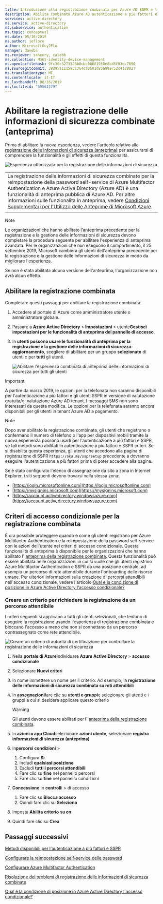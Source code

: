 ```yaml
---
title: Introduzione alla registrazione combinata per Azure AD SSPR e l'autenticazione a più fattori (anteprima)-Azure Active Directory
description: Abilita combinato Azure AD autenticazione a più fattori e la registrazione per la reimpostazione della password self-service (anteprima)
services: active-directory
ms.service: active-directory
ms.subservice: authentication
ms.topic: conceptual
ms.date: 05/16/2019
ms.author: joflore
author: MicrosoftGuyJFlo
manager: daveba
ms.reviewer: sahenry, calebb
ms.collection: M365-identity-device-management
ms.openlocfilehash: 9fc30c3273528b8cbc08681950e0bd5f03ec7890
ms.sourcegitcommit: 39d95a11d5937364ca0b01d8ba099752c4128827
ms.translationtype: MT
ms.contentlocale: it-IT
ms.lasthandoff: 08/16/2019
ms.locfileid: "69561279"
---
```

# <a name="enable-combined-security-information-registration-preview"></a>Abilitare la registrazione delle informazioni di sicurezza combinate (anteprima)

Prima di abilitare la nuova esperienza, vedere l'articolo relativo alla [registrazione delle informazioni di sicurezza (anteprima)](concept-registration-mfa-sspr-combined.md) per assicurarsi di comprendere la funzionalità e gli effetti di questa funzionalità.

![Esperienza ottimizzata per la registrazione delle informazioni di sicurezza](media/howto-registration-mfa-sspr-combined/combined-security-info-more-required.png)

|     |
| --- |
| La registrazione delle informazioni di sicurezza combinate per la reimpostazione della password self-service di Azure Multifactor Authentication e Azure Active Directory (Azure AD) è una funzionalità di anteprima pubblica di Azure AD. Per altre informazioni sulle funzionalità in anteprima, vedere [Condizioni Supplementari per l'Utilizzo delle Anteprime di Microsoft Azure](https://azure.microsoft.com/support/legal/preview-supplemental-terms/).|
|     |

> [!NOTE]
> Le organizzazioni che hanno abilitato l'anteprima precedente per la registrazione e la gestione delle informazioni di sicurezza devono completare la procedura seguente per abilitare l'esperienza di anteprima avanzata. Per le organizzazioni che non eseguono il compartimento, il 25 settembre 2019, Microsoft cambierà gli utenti dell'anteprima precedente per la registrazione e la gestione delle informazioni di sicurezza in modo da migliorare l'esperienza. 
> 
> Se non è stata abilitata alcuna versione dell'anteprima, l'organizzazione non avrà alcun effetto.

## <a name="enable-combined-registration"></a>Abilitare la registrazione combinata

Completare questi passaggi per abilitare la registrazione combinata:

1. Accedere al portale di Azure come amministratore utente o amministratore globale.
2. Passare a **Azure Active Directory** > **Impostazioni** > utente**Gestisci impostazioni per le funzionalità di anteprima del pannello di accesso**.
3. In **utenti possono usare le funzionalità di anteprima per la registrazione e la gestione delle informazioni di sicurezza-aggiornamento**, scegliere di abilitare per un gruppo **selezionato** di utenti o per **tutti** gli utenti.

   ![Abilitare l'esperienza combinata di anteprima delle informazioni di sicurezza per tutti gli utenti](media/howto-registration-mfa-sspr-combined/combined-security-info-enable.png)

> [!IMPORTANT]
> A partire da marzo 2019, le opzioni per la telefonata non saranno disponibili per l'autenticazione a più fattori e gli utenti SSPR in versione di valutazione gratuita/di valutazione Azure AD tenant. I messaggi SMS non sono interessati da questa modifica. Le opzioni per la telefonata saranno ancora disponibili per gli utenti in tenant Azure AD a pagamento.

> [!NOTE]
> Dopo aver abilitato la registrazione combinata, gli utenti che registrano o confermano il numero di telefono o l'app per dispositivi mobili tramite la nuova esperienza possono usarli per l'autenticazione a più fattori e SSPR, se tali metodi sono abilitati in autenticazione a più fattori e SSPR criteri. Se si disabilita questa esperienza, gli utenti che accedono alla pagina di registrazione di SSPR `https://aka.ms/ssprsetup` precedente a dovranno eseguire l'autenticazione a più fattori prima di poter accedere alla pagina.

Se è stato configurato l'elenco di assegnazione da sito a zona in Internet Explorer, i siti seguenti devono trovarsi nella stessa zona:

* [https://login.microsoftonline.com](https://login.microsoftonline.com)
* [https://mysignins.microsoft.com](https://mysignins.microsoft.com)
* [https://account.activedirectory.windowsazure.com](https://account.activedirectory.windowsazure.com)

## <a name="conditional-access-policies-for-combined-registration"></a>Criteri di accesso condizionale per la registrazione combinata

È ora possibile proteggere quando e come gli utenti registrano per Azure Multifactor Authentication e la reimpostazione della password self-service con le azioni dell'utente nei criteri di accesso condizionale. Questa funzionalità di anteprima è disponibile per le organizzazioni che hanno abilitato l' [anteprima della registrazione combinata](../authentication/concept-registration-mfa-sspr-combined.md). Questa funzionalità può essere abilitata nelle organizzazioni in cui si vuole che gli utenti registrino Azure Multifactor Authentication e SSPR da una posizione centrale, ad esempio un percorso di rete attendibile durante l'onboarding delle risorse umane. Per ulteriori informazioni sulla creazione di percorsi attendibili nell'accesso condizionale, vedere l'articolo [Qual è la condizione di posizione in Azure Active Directory l'accesso condizionale?](../conditional-access/location-condition.md#named-locations)

### <a name="create-a-policy-to-require-registration-from-a-trusted-location"></a>Creare un criterio per richiedere la registrazione da un percorso attendibile

I criteri seguenti si applicano a tutti gli utenti selezionati, che tentano di eseguire la registrazione usando l'esperienza di registrazione combinata e bloccano l'accesso a meno che non si connettano da un percorso contrassegnato come rete attendibile.

![Creare un criterio di autorità di certificazione per controllare la registrazione delle informazioni di sicurezza](media/howto-registration-mfa-sspr-combined/conditional-access-register-security-info.png)

1. Nella **portale di Azure**individuare **Azure Active Directory** > **accesso condizionale**
1. Selezionare **Nuovi criteri**
1. In nome immettere un nome per il criterio. Ad esempio, la **registrazione delle informazioni di sicurezza combinata su reti attendibili**
1. In **assegnazioni**fare clic su **utenti e gruppi**e selezionare gli utenti e i gruppi a cui si desidera applicare questo criterio

   > [!WARNING]
   > Gli utenti devono essere abilitati per l' [anteprima della registrazione combinata](../authentication/howto-registration-mfa-sspr-combined.md).

1. In **azioni o app Cloud**selezionare **azioni utente**, selezionare **registra informazioni di sicurezza (anteprima)**
1. In**percorsi** **condizioni** > 
   1. Configura **Sì**
   1. Includi **qualsiasi posizione**
   1. Escludi **tutti i percorsi attendibili**
   1. Fare clic su **fine** nel pannello percorsi
   1. Fare clic su **fine** nel pannello condizioni
1. **Concessione** in **controlli** > di accesso
   1. Fare clic su **Blocca accesso**
   1. Quindi fare clic su **Seleziona**
1. Imposta **Abilita criterio** **su on**
1. Quindi fare clic su **Crea**

## <a name="next-steps"></a>Passaggi successivi

[Metodi disponibili per l'autenticazione a più fattori e SSPR](concept-authentication-methods.md)

[Configurare la reimpostazione self-service delle password](howto-sspr-deployment.md)

[Configurare Azure Multifactor Authentication](howto-mfa-getstarted.md)

[Risoluzione dei problemi di registrazione delle informazioni di sicurezza combinate](howto-registration-mfa-sspr-combined-troubleshoot.md)

[Qual è la condizione di posizione in Azure Active Directory l'accesso condizionale?](../conditional-access/location-condition.md)
